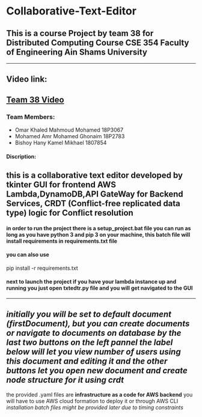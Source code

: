 # Collaborative-Text-Editor
## This is a course Project by team 38 for Distributed Computing Course CSE 354 Faculty of Engineering Ain Shams University
---------------------------------------
## Video link:
[Team 38 Video](https://drive.google.com/drive/folders/16gc2Wgzru2LNZDZE-M6Gh4OLmJQ3dhwz)
---------------------------------------
### Team Members:
* Omar Khaled Mahmoud Mohamed	18P3067
* Mohamed Amr Mohamed Ghonaim	18P2783
* Bishoy Hany Kamel Mikhael	1807854
#### Discription:
this is a collaborative text editor developed by tkinter GUI for frontend  AWS Lambda,DynamoDB,API GateWay for Backend Services, CRDT (Conflict-free replicated data type)
logic for Conflict resolution 
---------------------------------------
#### in order to run the project there is a setup_project.bat file you can run as long as you have python 3 and pip 3 on your machine, this batch file will install requirements in requirements.txt file
#### you can also use 
pip install -r requirements.txt
#### next to launch the project if you have your lambda instance up and running you just open txtedtr.py file and you will get navigated to the GUI
---------------------------------------
*initially you will be set to default document (firstDocument), but you can create documents or navigate to documents on database by the last two buttons on the left pannel*
*the label below will let you view number of users using this document and editing it and the other buttons let you open new document and create node structure for it using crdt*
---------------------------------------
the provided .yaml files are **infrastructure as a code for AWS backend** you will have to use AWS cloud formation to deploy it or through AWS CLI
*installation batch files might be provided later due to timing constraints*
